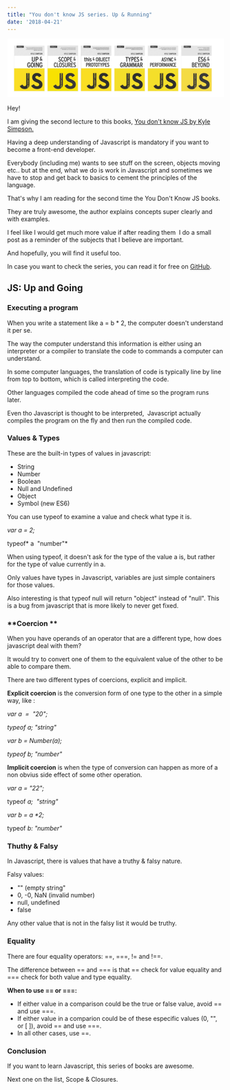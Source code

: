 ```yaml
---
title: "You don't know JS series. Up & Running"
date: '2018-04-21'
---
```


![](images/1_7UAKs86_jTQGWe-Ieqr2qQ.jpeg)

Hey!

I am giving the second lecture to this books, [You don't know JS by Kyle Simpson.](https://github.com/getify/You-Dont-Know-JS)

Having a deep understanding of Javascript is mandatory if you want to become a front-end developer.

Everybody (including me) wants to see stuff on the screen, objects moving etc.. but at the end, what we do is work in Javascript and sometimes we have to stop and get back to basics to cement the principles of the language.

That's why I am reading for the second time the You Don't Know JS books.

They are truly awesome, the author explains concepts super clearly and with examples.

I feel like I would get much more value if after reading them  I do a small post as a reminder of the subjects that I believe are important.

And hopefully, you will find it useful too.

In case you want to check the series, you can read it for free on [GitHub](https://github.com/getify/You-Dont-Know-JS).

## JS: Up and Going

### **Executing a program**

When you write a statement like a = b \* 2, the computer doesn't understand it per se.

The way the computer understand this information is either using an interpreter or a compiler to translate the code to commands a computer can understand.

In some computer languages, the translation of code is typically line by line from top to bottom, which is called interpreting the code.

Other languages compiled the code ahead of time so the program runs later.

Even tho Javascript is thought to be interpreted,  Javascript actually compiles the program on the fly and then run the compiled code.

### **Values & Types**

These are the built-in types of values in javascript:

- String
- Number
- Boolean
- Null and Undefined
- Object
- Symbol (new ES6)

You can use typeof to examine a value and check what type it is.

_var a = 2;_

typeof* a  "number"*

When using typeof, it doesn't ask for the type of the value a is, but rather for the type of value currently in a.

Only values have types in Javascript, variables are just simple containers for those values.

Also interesting is that typeof null will return "object" instead of "null". This is a bug from javascript that is more likely to never get fixed.

### **Coercion **

When you have operands of an operator that are a different type, how does javascript deal with them?

It would try to convert one of them to the equivalent value of the other to be able to compare them.

There are two different types of coercions, explicit and implicit.

**Explicit coercion** is the conversion form of one type to the other in a simple way, like :

_var a  =  "20";_

_typeof a; "string"_

_var b = Number(a);_

_typeof b; "number"_

**Implicit coercion** is when the type of conversion can happen as more of a non obvius side effect of some other operation.

_var a = "22";_

typeof _a;  "string"_

_var b = a \*2;_

typeof _b: "number"_

### **Thuthy & Falsy**

In Javascript, there is values that have a truthy & falsy nature.

Falsy values:

- "" (empty string"
- 0, -0, NaN (invalid number)
- null, undefined
- false

Any other value that is not in the falsy list it would be truthy.

### **Equality**

There are four equality operators: ==, ===, != and !==.

The difference between == and === is that == check for value equality and === check for both value and type equality.

**When to use == or ===:**

- If either value in a comparison could be the true or false value, avoid == and use ===.
- If either value in a comparion could be of these especific values (0, "", or \[ \]), avoid == and use ===.
- In all other cases, use ==.

### Conclusion

If you want to learn Javascript, this series of books are awesome.

Next one on the list, Scope & Closures.
